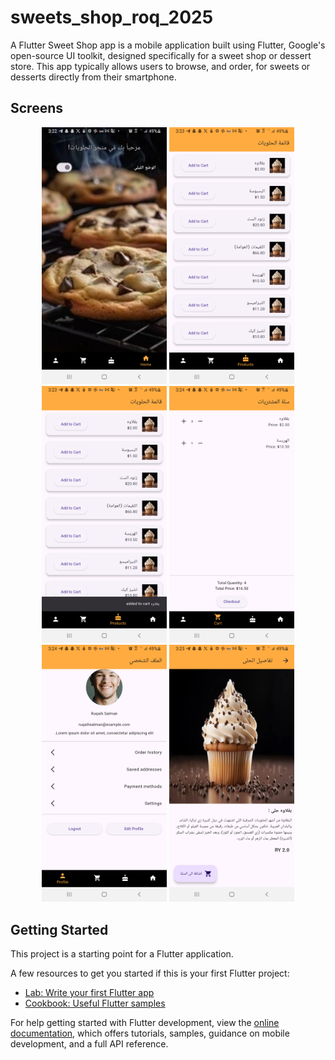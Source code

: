 # sweets_shop_roq_2025

A Flutter Sweet Shop app is a mobile application built using Flutter, Google's open-source UI toolkit, designed specifically for a sweet shop or dessert store. This  app typically allows users to browse, and order,  for sweets or desserts directly from their smartphone.

## Screens
<p align="center">
  <img width="200" src="https://github.com/Eng-Ruqaih-Salman2040/Flutter-Sweets-Shop/blob/master/sweets_1.png?raw=true"/>
  <img width="200" src="https://github.com/Eng-Ruqaih-Salman2040/Flutter-Sweets-Shop/blob/master/sweets_2.png?raw=true"/>
  <img width="200" src="https://github.com/Eng-Ruqaih-Salman2040/Flutter-Sweets-Shop/blob/master/sweets_3.png?raw=true"/>
  <img width="200" src="https://github.com/Eng-Ruqaih-Salman2040/Flutter-Sweets-Shop/blob/master/sweets_4.png?raw=true"/>
  <img width="200" src="https://github.com/Eng-Ruqaih-Salman2040/Flutter-Sweets-Shop/blob/master/sweets_5.png?raw=true"/>
  <img width="200" src="https://github.com/Eng-Ruqaih-Salman2040/Flutter-Sweets-Shop/blob/master/sweets_6.png?raw=true"/>
 
</p>

## Getting Started

This project is a starting point for a Flutter application.

A few resources to get you started if this is your first Flutter project:

- [Lab: Write your first Flutter app](https://docs.flutter.dev/get-started/codelab)
- [Cookbook: Useful Flutter samples](https://docs.flutter.dev/cookbook)

For help getting started with Flutter development, view the
[online documentation](https://docs.flutter.dev/), which offers tutorials,
samples, guidance on mobile development, and a full API reference.

